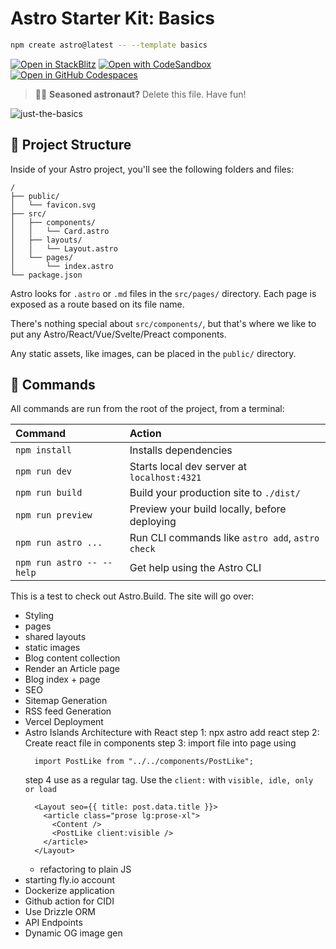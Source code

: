 # Astro Starter Kit: Basics

```sh
npm create astro@latest -- --template basics
```

[![Open in StackBlitz](https://developer.stackblitz.com/img/open_in_stackblitz.svg)](https://stackblitz.com/github/withastro/astro/tree/latest/examples/basics)
[![Open with CodeSandbox](https://assets.codesandbox.io/github/button-edit-lime.svg)](https://codesandbox.io/p/sandbox/github/withastro/astro/tree/latest/examples/basics)
[![Open in GitHub Codespaces](https://github.com/codespaces/badge.svg)](https://codespaces.new/withastro/astro?devcontainer_path=.devcontainer/basics/devcontainer.json)

> 🧑‍🚀 **Seasoned astronaut?** Delete this file. Have fun!

![just-the-basics](https://github.com/withastro/astro/assets/2244813/a0a5533c-a856-4198-8470-2d67b1d7c554)

## 🚀 Project Structure

Inside of your Astro project, you'll see the following folders and files:

```text
/
├── public/
│   └── favicon.svg
├── src/
│   ├── components/
│   │   └── Card.astro
│   ├── layouts/
│   │   └── Layout.astro
│   └── pages/
│       └── index.astro
└── package.json
```

Astro looks for `.astro` or `.md` files in the `src/pages/` directory. Each page is exposed as a route based on its file name.

There's nothing special about `src/components/`, but that's where we like to put any Astro/React/Vue/Svelte/Preact components.

Any static assets, like images, can be placed in the `public/` directory.

## 🧞 Commands

All commands are run from the root of the project, from a terminal:

| Command                   | Action                                           |
| :------------------------ | :----------------------------------------------- |
| `npm install`             | Installs dependencies                            |
| `npm run dev`             | Starts local dev server at `localhost:4321`      |
| `npm run build`           | Build your production site to `./dist/`          |
| `npm run preview`         | Preview your build locally, before deploying     |
| `npm run astro ...`       | Run CLI commands like `astro add`, `astro check` |
| `npm run astro -- --help` | Get help using the Astro CLI                     |

This is a test to check out Astro.Build. The site will go over:
- Styling 
- pages
- shared layouts
- static images 
- Blog content collection
- Render an Article page 
- Blog index + page 
- SEO 
- Sitemap Generation
- RSS feed Generation 
- Vercel Deployment
- Astro Islands Architecture with React
    step 1: npx astro add react
    step 2: Create react file in components
    step 3: import file into page using
    ``` tsx
      import PostLike from "../../components/PostLike";
    ```
    step 4 use as a regular tag. Use the `client:` with `visible, idle, only or load`  
    ``` tsx
      <Layout seo={{ title: post.data.title }}>
        <article class="prose lg:prose-xl">
          <Content />
          <PostLike client:visible />
        </article>
      </Layout>
    ```
  - refactoring to plain JS 
- starting fly.io account 
- Dockerize application
- Github action for CIDI
- Use Drizzle ORM 
- API Endpoints
- Dynamic OG image gen 
